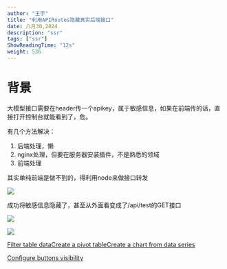 ```yaml
---
author: "王宇"
title: "利用APIRoutes隐藏真实后端接口"
date: 八月30,2024
description: "ssr"
tags: ["ssr"]
ShowReadingTime: "12s"
weight: 536
---
```

背景
==

大模型接口需要在header传一个apikey，属于敏感信息，如果在前端传的话，直接打开控制台就能看到了，危。

有几个方法解决：

1.  后端处理，懒
2.  nginx处理，但要在服务器安装插件，不是熟悉的领域
3.  前端处理

  

其实单纯前端是做不到的，得利用node来做接口转发

  

![](/download/attachments/129204112/image2024-8-30_15-48-13.png?version=1&modificationDate=1725004093346&api=v2)

  

成功将敏感信息隐藏了，甚至从外面看变成了/api/test的GET接口

![](/download/attachments/129204112/image2024-8-30_15-12-20.png?version=1&modificationDate=1725001940640&api=v2)

![](/download/attachments/129204112/image2024-8-30_15-12-44.png?version=1&modificationDate=1725001964313&api=v2)

[Filter table data](#)[Create a pivot table](#)[Create a chart from data series](#)

[Configure buttons visibility](/users/tfac-settings.action)